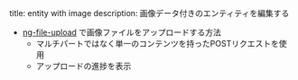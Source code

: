 title: entity with image
description: 画像データ付きのエンティティを編集する

- [ng-file-upload](https://github.com/danialfarid/ng-file-upload) で画像ファイルをアップロードする方法
    - マルチパートではなく単一のコンテンツを持ったPOSTリクエストを使用
    - アップロードの進捗を表示
